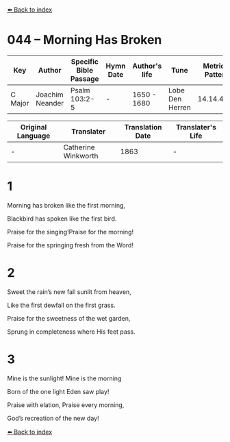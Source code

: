 [⬅️ Back to index](../README.md)

# 044 – Morning Has Broken

Key | Author   | Specific Bible Passage     |Hymn Date |Author's life |Tune |Metrical Pattern   |Composer/Source                                                                                        
-- | --------- | ---------------------------|----------|--------------|-----|-------------------|-------------   
C Major  | Joachim Neander      | Psalm 103:2-5 | -  | 1650 - 1680 | Lobe Den Herren | 14.14.4.7.8 | Chorale Book for England, 1863 

Original Language | Translater | Translation Date   | Translater's Life     
----------------- | --------- | --------------------|-------------   
\-  | Catherine Winkworth      | 1863 | -  | 1827 - 1878 



# 1

Morning has broken like the first morning,

Blackbird has spoken like the first bird.

Praise for the singing!Praise for the morning!

Praise for the springing fresh from the Word!



# 2

Sweet the rain’s new fall sunlit from heaven,

Like the first dewfall on the first grass.

Praise for the sweetness of the wet garden,

Sprung in completeness where His feet pass.



# 3

Mine is the sunlight! Mine is the morning

Born of the one light Eden saw play!

Praise with elation, Praise every morning,

God’s recreation of the new day!

[⬅️ Back to index](../README.md)
